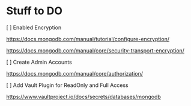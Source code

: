 # Stuff to DO

[ ] Enabled Encryption

https://docs.mongodb.com/manual/tutorial/configure-encryption/

https://docs.mongodb.com/manual/core/security-transport-encryption/

[ ] Create Admin Accounts

https://docs.mongodb.com/manual/core/authorization/

[ ] Add Vault Plugin for ReadOnly and Full Access

https://www.vaultproject.io/docs/secrets/databases/mongodb